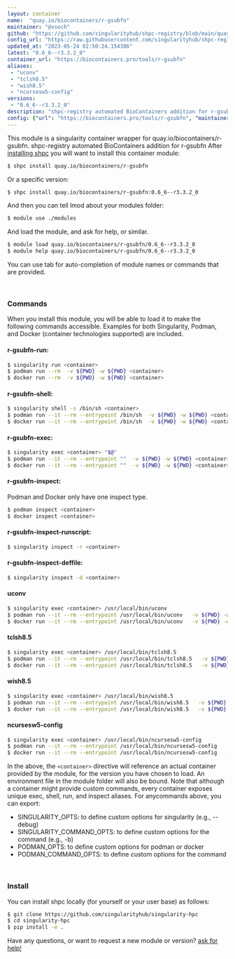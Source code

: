 ```yaml
---
layout: container
name:  "quay.io/biocontainers/r-gsubfn"
maintainer: "@vsoch"
github: "https://github.com/singularityhub/shpc-registry/blob/main/quay.io/biocontainers/r-gsubfn/container.yaml"
config_url: "https://raw.githubusercontent.com/singularityhub/shpc-registry/main/quay.io/biocontainers/r-gsubfn/container.yaml"
updated_at: "2023-05-24 02:50:24.154386"
latest: "0.6_6--r3.3.2_0"
container_url: "https://biocontainers.pro/tools/r-gsubfn"
aliases:
 - "uconv"
 - "tclsh8.5"
 - "wish8.5"
 - "ncursesw5-config"
versions:
 - "0.6_6--r3.3.2_0"
description: "shpc-registry automated BioContainers addition for r-gsubfn"
config: {"url": "https://biocontainers.pro/tools/r-gsubfn", "maintainer": "@vsoch", "description": "shpc-registry automated BioContainers addition for r-gsubfn", "latest": {"0.6_6--r3.3.2_0": "sha256:06b4f129e4747e6a1f3accf271c4095748636a45e602258bc1c9d81e5362f329"}, "tags": {"0.6_6--r3.3.2_0": "sha256:06b4f129e4747e6a1f3accf271c4095748636a45e602258bc1c9d81e5362f329"}, "docker": "quay.io/biocontainers/r-gsubfn", "aliases": {"uconv": "/usr/local/bin/uconv", "tclsh8.5": "/usr/local/bin/tclsh8.5", "wish8.5": "/usr/local/bin/wish8.5", "ncursesw5-config": "/usr/local/bin/ncursesw5-config"}}
---
```


This module is a singularity container wrapper for quay.io/biocontainers/r-gsubfn.
shpc-registry automated BioContainers addition for r-gsubfn
After [installing shpc](#install) you will want to install this container module:


```bash
$ shpc install quay.io/biocontainers/r-gsubfn
```

Or a specific version:

```bash
$ shpc install quay.io/biocontainers/r-gsubfn:0.6_6--r3.3.2_0
```

And then you can tell lmod about your modules folder:

```bash
$ module use ./modules
```

And load the module, and ask for help, or similar.

```bash
$ module load quay.io/biocontainers/r-gsubfn/0.6_6--r3.3.2_0
$ module help quay.io/biocontainers/r-gsubfn/0.6_6--r3.3.2_0
```

You can use tab for auto-completion of module names or commands that are provided.

<br>

### Commands

When you install this module, you will be able to load it to make the following commands accessible.
Examples for both Singularity, Podman, and Docker (container technologies supported) are included.

#### r-gsubfn-run:

```bash
$ singularity run <container>
$ podman run --rm  -v ${PWD} -w ${PWD} <container>
$ docker run --rm  -v ${PWD} -w ${PWD} <container>
```

#### r-gsubfn-shell:

```bash
$ singularity shell -s /bin/sh <container>
$ podman run --it --rm --entrypoint /bin/sh  -v ${PWD} -w ${PWD} <container>
$ docker run --it --rm --entrypoint /bin/sh  -v ${PWD} -w ${PWD} <container>
```

#### r-gsubfn-exec:

```bash
$ singularity exec <container> "$@"
$ podman run --it --rm --entrypoint ""  -v ${PWD} -w ${PWD} <container> "$@"
$ docker run --it --rm --entrypoint ""  -v ${PWD} -w ${PWD} <container> "$@"
```

#### r-gsubfn-inspect:

Podman and Docker only have one inspect type.

```bash
$ podman inspect <container>
$ docker inspect <container>
```

#### r-gsubfn-inspect-runscript:

```bash
$ singularity inspect -r <container>
```

#### r-gsubfn-inspect-deffile:

```bash
$ singularity inspect -d <container>
```


#### uconv

```bash
$ singularity exec <container> /usr/local/bin/uconv
$ podman run --it --rm --entrypoint /usr/local/bin/uconv   -v ${PWD} -w ${PWD} <container> -c " $@"
$ docker run --it --rm --entrypoint /usr/local/bin/uconv   -v ${PWD} -w ${PWD} <container> -c " $@"
```


#### tclsh8.5

```bash
$ singularity exec <container> /usr/local/bin/tclsh8.5
$ podman run --it --rm --entrypoint /usr/local/bin/tclsh8.5   -v ${PWD} -w ${PWD} <container> -c " $@"
$ docker run --it --rm --entrypoint /usr/local/bin/tclsh8.5   -v ${PWD} -w ${PWD} <container> -c " $@"
```


#### wish8.5

```bash
$ singularity exec <container> /usr/local/bin/wish8.5
$ podman run --it --rm --entrypoint /usr/local/bin/wish8.5   -v ${PWD} -w ${PWD} <container> -c " $@"
$ docker run --it --rm --entrypoint /usr/local/bin/wish8.5   -v ${PWD} -w ${PWD} <container> -c " $@"
```


#### ncursesw5-config

```bash
$ singularity exec <container> /usr/local/bin/ncursesw5-config
$ podman run --it --rm --entrypoint /usr/local/bin/ncursesw5-config   -v ${PWD} -w ${PWD} <container> -c " $@"
$ docker run --it --rm --entrypoint /usr/local/bin/ncursesw5-config   -v ${PWD} -w ${PWD} <container> -c " $@"
```



In the above, the `<container>` directive will reference an actual container provided
by the module, for the version you have chosen to load. An environment file in the
module folder will also be bound. Note that although a container
might provide custom commands, every container exposes unique exec, shell, run, and
inspect aliases. For anycommands above, you can export:

 - SINGULARITY_OPTS: to define custom options for singularity (e.g., --debug)
 - SINGULARITY_COMMAND_OPTS: to define custom options for the command (e.g., -b)
 - PODMAN_OPTS: to define custom options for podman or docker
 - PODMAN_COMMAND_OPTS: to define custom options for the command

<br>

### Install

You can install shpc locally (for yourself or your user base) as follows:

```bash
$ git clone https://github.com/singularityhub/singularity-hpc
$ cd singularity-hpc
$ pip install -e .
```

Have any questions, or want to request a new module or version? [ask for help!](https://github.com/singularityhub/singularity-hpc/issues)